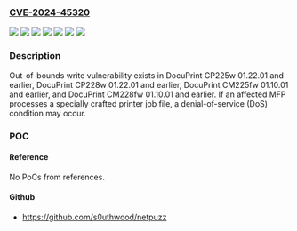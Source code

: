 ### [CVE-2024-45320](https://cve.mitre.org/cgi-bin/cvename.cgi?name=CVE-2024-45320)
![](https://img.shields.io/static/v1?label=Product&message=DocuPrint%20CM225fw&color=blue)
![](https://img.shields.io/static/v1?label=Product&message=DocuPrint%20CM228fw&color=blue)
![](https://img.shields.io/static/v1?label=Product&message=DocuPrint%20CP225w&color=blue)
![](https://img.shields.io/static/v1?label=Product&message=DocuPrint%20CP228w&color=blue)
![](https://img.shields.io/static/v1?label=Version&message=01.10.01%20and%20earlier%20&color=brightgreen)
![](https://img.shields.io/static/v1?label=Version&message=01.22.01%20and%20earlier%20&color=brightgreen)
![](https://img.shields.io/static/v1?label=Vulnerability&message=Out-of-bounds%20write&color=brightgreen)

### Description

Out-of-bounds write vulnerability exists in DocuPrint CP225w 01.22.01 and earlier, DocuPrint CP228w 01.22.01 and earlier, DocuPrint CM225fw 01.10.01 and earlier, and DocuPrint CM228fw 01.10.01 and earlier. If an affected MFP processes a specially crafted printer job file, a denial-of-service (DoS) condition may occur.

### POC

#### Reference
No PoCs from references.

#### Github
- https://github.com/s0uthwood/netpuzz

